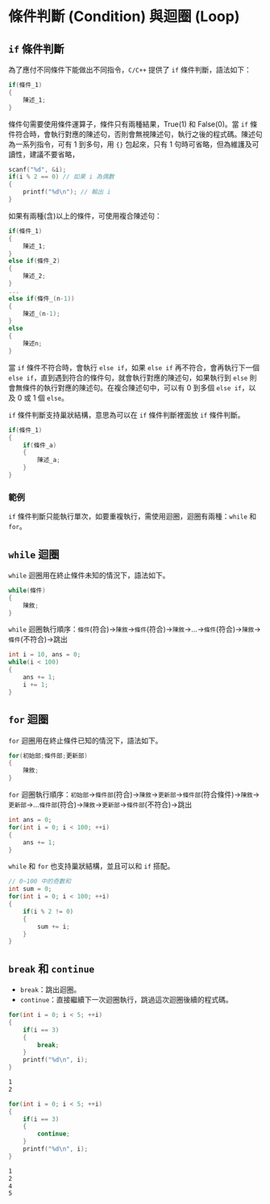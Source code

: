 # 條件判斷 (Condition) 與迴圈 (Loop)

## `if` 條件判斷
為了應付不同條件下能做出不同指令，`C/C++` 提供了 `if` 條件判斷，語法如下：
```cpp
if(條件_1)
{
	陳述_1;
}
```

條件句需要使用條件運算子，條件只有兩種結果，True(1) 和 False(0)。當 `if` 條件符合時，會執行對應的陳述句，否則會無視陳述句，執行之後的程式碼。陳述句為一系列指令，可有 $1$ 到多句，用 `{}` 包起來，只有 $1$ 句時可省略，但為維護及可讀性，建議不要省略，

```cpp
scanf("%d", &i);
if(i % 2 == 0) // 如果 i 為偶數
{
	printf("%d\n"); // 輸出 i
}
```

如果有兩種(含)以上的條件，可使用複合陳述句：
```cpp
if(條件_1)
{
	陳述_1;
}
else if(條件_2)
{
	陳述_2;
}
...
else if(條件_(n-1))
{
	陳述_(n-1);
}
else
{
	陳述n;
}
```

當 `if` 條件不符合時，會執行 `else if`，如果 `else if` 再不符合，會再執行下一個 `else if`，直到遇到符合的條件句，就會執行對應的陳述句，如果執行到 `else` 則會無條件的執行對應的陳述句。在複合陳述句中，可以有 $0$ 到多個 `else if`，以及 $0$ 或 $1$ 個 `else`。

`if` 條件判斷支持巢狀結構，意思為可以在 `if` 條件判斷裡面放 `if` 條件判斷。
```cpp
if(條件_1)
{
	if(條件_a)
	{
		陳述_a;
	}
}
```

### 範例

`if` 條件判斷只能執行單次，如要重複執行，需使用迴圈，迴圈有兩種：`while` 和 `for`。

## `while` 迴圈
`while` 迴圈用在終止條件未知的情況下，語法如下。
```cpp
while(條件)
{
	陳敘;
}
```

`while` 迴圈執行順序：`條件`(符合)->`陳敘`->`條件`(符合)->`陳敘`->...->`條件`(符合)->`陳敘`->`條件`(不符合)->跳出

```cpp
int i = 10, ans = 0;
while(i < 100)
{
	ans += 1;
	i += 1;
}
```

## `for` 迴圈
`for` 迴圈用在終止條件已知的情況下，語法如下。
```cpp
for(初始部;條件部;更新部)
{
	陳敘;
}
```

`for` 迴圈執行順序：`初始部`->`條件部`(符合)->`陳敘`->`更新部`->`條件部`(符合條件)->`陳敘`->`更新部`->...`條件部`(符合)->`陳敘`->`更新部`->`條件部`(不符合)->跳出

```cpp
int ans = 0;
for(int i = 0; i < 100; ++i)
{
	ans += 1;
}
```

`while` 和 `for` 也支持巢狀結構，並且可以和 `if` 搭配。

```cpp
// 0~100 中的奇數和
int sum = 0;
for(int i = 0; i < 100; ++i)
{
	if(i % 2 != 0)
	{
		sum += i;
	}
}
```

## `break` 和 `continue`
- `break`：跳出迴圈。
- `continue`：直接繼續下一次迴圈執行，跳過這次迴圈後續的程式碼。

```cpp
for(int i = 0; i < 5; ++i)
{
	if(i == 3)
	{
		break;
	}
	printf("%d\n", i);
}
```

```txt
1
2
```

```cpp
for(int i = 0; i < 5; ++i)
{
	if(i == 3)
	{
		continue;
	}
	printf("%d\n", i);
}
```

```txt
1
2
4
5
```
